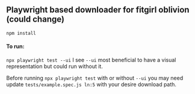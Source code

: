 ## Playwright based downloader for fitgirl oblivion (could change)
`npm install`

#### To run:
`npx playwright test --ui`
I see `--ui` most beneficial to have a visual representation but could run without it.

Before running `npx playwright test` with or without `--ui` you may need update `tests/example.spec.js ln:5` with your desire download path.
